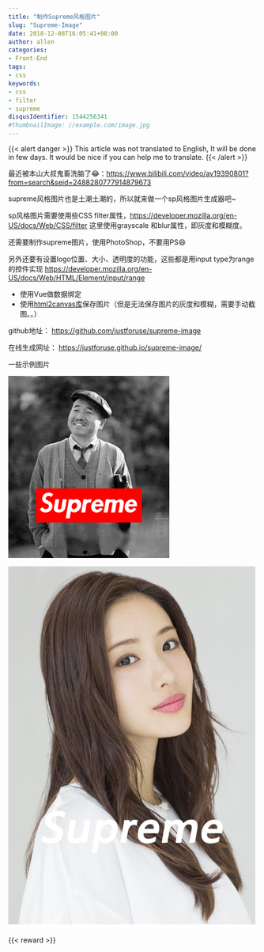 ```yaml
---
title: "制作Supreme风格图片"
slug: "Supreme-Image"
date: 2018-12-08T16:05:41+08:00
author: allen
categories:
- Front-End
tags:
- css
keywords:
- css
- filter
- supreme
disqusIdentifier: 1544256341
#thumbnailImage: //example.com/image.jpg
---
```


{{< alert danger >}}
  This article was not translated to English, It will be done in few days. It would be nice if you can help me to translate.
{{< /alert >}}

最近被本山大叔鬼畜洗脑了😂：https://www.bilibili.com/video/av19390801?from=search&seid=2488280777914879673 

supreme风格图片也是土潮土潮的，所以就来做一个sp风格图片生成器吧~

<!--more-->

sp风格图片需要使用些CSS filter属性，https://developer.mozilla.org/en-US/docs/Web/CSS/filter 这里使用grayscale 和blur属性，即灰度和模糊度。

还需要制作supreme图片，使用PhotoShop，不要用PS😄

另外还要有设置logo位置、大小、透明度的功能，这些都是用input type为range的控件实现 https://developer.mozilla.org/en-US/docs/Web/HTML/Element/input/range

- 使用Vue做数据绑定
- 使用[html2canvas库](https://github.com/niklasvh/html2canvas)保存图片（但是无法保存图片的灰度和模糊，需要手动截图。。）

github地址： https://github.com/justforuse/supreme-image

在线生成网址： https://justforuse.github.io/supreme-image/

一些示例图片

![在这里插入图片描述](https://raw.githubusercontent.com/justforuse/supreme-image/master/demo2.png)

![在这里插入图片描述](https://raw.githubusercontent.com/justforuse/supreme-image/master/demo1.png)

{{< reward >}}
